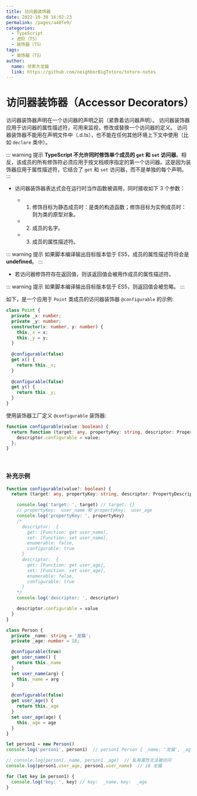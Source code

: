 ```yaml
---
title: 访问器装饰器
date: 2022-10-30 16:02:23
permalink: /pages/a40fe9/
categories:
  - TypeScript
  - 进阶（TS）
  - 装饰器（TS）
tags:
  - 装饰器（TS）
author: 
  name: 邻家大龙猫
  link: https://github.com/neighborBigTotoro/totoro-notes
---
```




# 访问器装饰器（Accessor Decorators）


访问器装饰器声明在一个访问器的声明之前（紧靠着访问器声明）。 访问器装饰器应用于访问器的属性描述符，可用来监视，修改或替换一个访问器的定义。 访问器装饰器不能用在声明文件中（.d.ts），也不能在任何其他环境上下文中使用（比如 `declare` 类中）。

::: warning 提示
**TypeScript 不允许同时修饰单个成员的 `get` 和 `set` 访问器**。相反，该成员的所有修饰符必须应用于按文档顺序指定的第一个访问器。这是因为装饰器应用于属性描述符，它结合了 `get` 和 `set` 访问器，而不是单独的每个声明。
:::


- 访问器装饰器表达式会在运行时当作函数被调用，同时接收如下 3 个参数：

  - 1. 修饰目标为静态成员时：是类的构造函数；修饰目标为实例成员时：则为类的原型对象。
  - 2. 成员的名字。
  - 3. 成员的属性描述符。

::: warning 提示
 如果脚本编译输出目标版本低于 ES5，成员的属性描述符将会是 **undefined**。
:::

- 若访问器修饰符存在返回值，则该返回值会被用作成员的属性描述符。

::: warning 提示
 如果脚本编译输出目标版本低于 ES5，则返回值会被忽略。
:::

如下，是一个应用于 `Point` 类成员的访问器装饰器 `@configurable` 的示例:
``` ts
class Point {
  private _x: number;
  private _y: number;
  constructor(x: number, y: number) {
    this._x = x;
    this._y = y;
  }
 
  @configurable(false)
  get x() {
    return this._x;
  }
 
  @configurable(false)
  get y() {
    return this._y;
  }
}
```

使用装饰器工厂定义 `@configurable` 装饰器:
``` ts
function configurable(value: boolean) {
  return function (target: any, propertyKey: string, descriptor: PropertyDescriptor) {
    descriptor.configurable = value;
  };
}
```


<br>


### 补充示例

``` ts 
function configurable(value?: boolean) {
  return (target: any, propertyKey: string, descriptor: PropertyDescriptor) => {

    console.log('target: ', target) // target: {}
    // propertyKey:  user_name 和 propertyKey:  user_age
    console.log('propertyKey: ', propertyKey) 
    /* 
      descriptor:  {
        get: [Function: get user_name],
        set: [Function: set user_name],
        enumerable: false,
        configurable: true
      }
      descriptor:  {
        get: [Function: get user_age],
        set: [Function: set user_age],
        enumerable: false,
        configurable: true
      } 
    */
    console.log('descriptor: ', descriptor)

    descriptor.configurable = value
  }
}

class Person {
  private _name: string = '龙猫';
  private _age: number = 18;

  @configurable(true)
  get user_name() {
    return this._name
  }
  set user_name(arg) {
    this._name = arg
  }

  @configurable(false)
  get user_age() {
    return this._age
  }
  set user_age(age) {
    this._age = age
  }
}

let person1 = new Person()
console.log('person1', person1)  // person1 Person { _name: '龙猫', _age: 18 }

// console.log(person1._name, person1._age)  // 私有属性无法被访问
console.log(person1.user_age, person1.user_name)  // 18 龙猫

for (let key in person1) {
  console.log('key: ', key) // key:  _name、key:  _age
}
```
